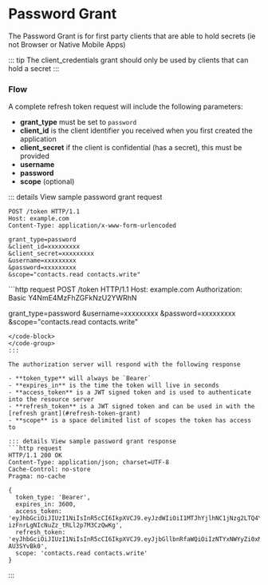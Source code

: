 # Password Grant

The Password Grant is for first party clients that are able to hold secrets (ie not Browser or Native Mobile Apps)

::: tip
The client_credentials grant should only be used by clients that can hold a secret
:::

### Flow

A complete refresh token request will include the following parameters:

- **grant_type** must be set to `password`
- **client_id** is the client identifier you received when you first created the application
- **client_secret** if the client is confidential (has a secret), this must be provided
- **username**
- **password**
- **scope** (optional) 

::: details View sample password grant request
<code-group>
<code-block title="Query String" active>
```http request
POST /token HTTP/1.1
Host: example.com
Content-Type: application/x-www-form-urlencoded

grant_type=password
&client_id=xxxxxxxxx
&client_secret=xxxxxxxxx
&username=xxxxxxxxx
&password=xxxxxxxxx
&scope="contacts.read contacts.write"
```
</code-block>

<code-block title="Basic Auth">
```http request
POST /token HTTP/1.1
Host: example.com
Authorization: Basic Y4NmE4MzFhZGFkNzU2YWRhN

grant_type=password
&username=xxxxxxxxx
&password=xxxxxxxxx
&scope="contacts.read contacts.write"
```
</code-block>
</code-group>
:::

The authorization server will respond with the following response

- **token_type** will always be `Bearer`
- **expires_in** is the time the token will live in seconds
- **access_token** is a JWT signed token and is used to authenticate into the resource server
- **refresh_token** is a JWT signed token and can be used in with the [refresh grant](#refresh-token-grant) 
- **scope** is a space delimited list of scopes the token has access to

::: details View sample password grant response
```http request
HTTP/1.1 200 OK
Content-Type: application/json; charset=UTF-8
Cache-Control: no-store
Pragma: no-cache

{
  token_type: 'Bearer',
  expires_in: 3600,
  access_token: 'eyJhbGciOiJIUzI1NiIsInR5cCI6IkpXVCJ9.eyJzdWIiOiI1MTJhYjlhNC1jNzg2LTQ4YTYtOGFkNi05NGM1M2E4ZGM2NTEiLCJleHAiOjE2MDE3NjcyOTksIm5iZiI6MTYwMTc2MzY5OSwiaWF0IjoxNjAxNzYzNjk5LCJqdGkiOiJuZXcgdG9rZW4iLCJjaWQiOiJ0ZXN0IGNsaWVudCIsInNjb3BlIjoiIn0.sX6SWc2Af8jn-izFnrLgNIcNuZz_tRLl2p7M3CzQwKg',
  refresh_token: 'eyJhbGciOiJIUzI1NiIsInR5cCI6IkpXVCJ9.eyJjbGllbnRfaWQiOiIzNTYxNWYyZi0xM2ZhLTQ3MzEtODNhMS05ZTM0NTU2YWIzOTAiLCJhY2Nlc3NfdG9rZW5faWQiOiJuZXcgdG9rZW4iLCJyZWZyZXNoX3Rva2VuX2lkIjoidGhpcy1pcy1teS1zdXBlci1zZWNyZXQtcmVmcmVzaC10b2tlbiIsInNjb3BlIjoiIiwidXNlcl9pZCI6IjUxMmFiOWE0LWM3ODYtNDhhNi04YWQ2LTk0YzUzYThkYzY1MSIsImV4cGlyZV90aW1lIjoxNjAxNzY3Mjk5LCJpYXQiOjE2MDE3NjM2OTh9.SSa7miIdk3bxyzg0f3M9jKBXWjPgD4QEw-AU3SYvBk0',
  scope: 'contacts.read contacts.write'
}
```
:::
